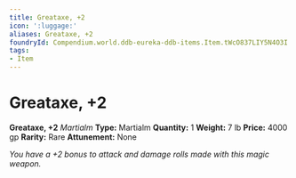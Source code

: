 ```yaml
---
title: Greataxe, +2
icon: ':luggage:'
aliases: Greataxe, +2
foundryId: Compendium.world.ddb-eureka-ddb-items.Item.tWcO837LIY5N4O3I
tags:
- Item
---
```


# Greataxe, +2

**Greataxe, +2**
_Martialm_
**Type:** Martialm
**Quantity:** 1
**Weight:** 7 lb
**Price:** 4000 gp
**Rarity:** Rare
**Attunement:** None

*You have a +2 bonus to attack and damage rolls made with this magic weapon.*